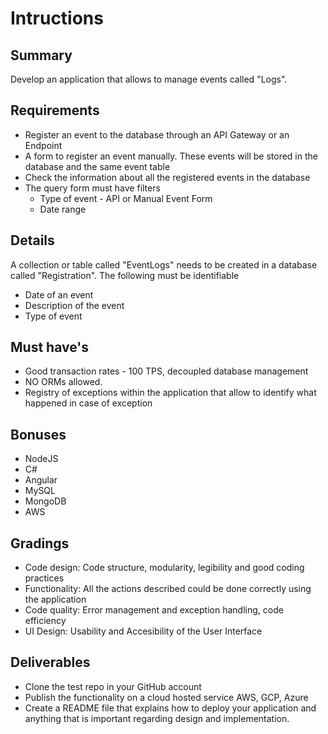 # Intructions

## Summary

Develop an application that allows to manage events called "Logs".

## Requirements

- Register an event to the database through an API Gateway or an Endpoint
- A form to register an event manually. These events will be stored in the database and the same event table
- Check the information about all the registered events in the database
- The query form must have filters
  - Type of event - API or Manual Event Form
  - Date range

## Details

A collection or table called "EventLogs" needs to be created in a database called "Registration".
The following must be identifiable
- Date of an event
- Description of the event
- Type of event

## Must have's

- Good transaction rates - 100 TPS, decoupled database management
- NO ORMs allowed.
- Registry of exceptions within the application that allow to identify what happened in case of exception

## Bonuses
- NodeJS
- C#
- Angular
- MySQL
- MongoDB
- AWS

## Gradings

- Code design: Code structure, modularity, legibility and good coding practices
- Functionality: All the actions described could be done correctly using the application
- Code quality: Error management and exception handling, code efficiency
- UI Design: Usability and Accesibility of the User Interface

## Deliverables

- Clone the test repo in your GitHub account
- Publish the functionality on a cloud hosted service AWS, GCP, Azure
- Create a README file that explains how to deploy your application and anything that is important regarding design and implementation.




